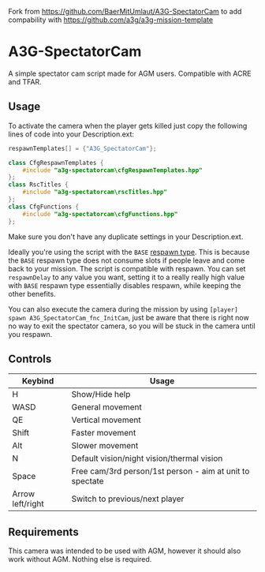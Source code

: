 Fork from https://github.com/BaerMitUmlaut/A3G-SpectatorCam to add compability with https://github.com/a3g/a3g-mission-template

# A3G-SpectatorCam
A simple spectator cam script made for AGM users. Compatible with ACRE and TFAR.

## Usage
To activate the camera when the player gets killed just copy the following lines of code into your Description.ext:
```c++
respawnTemplates[] = {"A3G_SpectatorCam"};

class CfgRespawnTemplates {
	#include "a3g-spectatorcam\cfgRespawnTemplates.hpp"
};
class RscTitles {
	#include "a3g-spectatorcam\rscTitles.hpp"
};
class CfgFunctions {
	#include "a3g-spectatorcam\cfgFunctions.hpp"
};
```
Make sure you don't have any duplicate settings in your Description.ext.

Ideally you're using the script with the `BASE` [respawn type](https://community.bistudio.com/wiki/Arma_3_Respawn#Respawn_Types). This is because the `BASE` respawn type does not consume slots if people leave and come back to your mission. The script is compatible with respawn. You can set `respawnDelay` to any value you want, setting it to a really really high value with `BASE` respawn type essentially disables respawn, while keeping the other benefits.

You can also execute the camera during the mission by using `[player] spawn A3G_SpectatorCam_fnc_InitCam`, just be aware that there is right now no way to exit the spectator camera, so you will be stuck in the camera until you respawn.

## Controls
Keybind | Usage
------- | -----
H | Show/Hide help
WASD | General movement
QE | Vertical movement
Shift | Faster movement
Alt | Slower movement
N | Default vision/night vision/thermal vision
Space | Free cam/3rd person/1st person - aim at unit to spectate
Arrow left/right | Switch to previous/next player

## Requirements
This camera was intended to be used with AGM, however it should also work without AGM. Nothing else is required.
